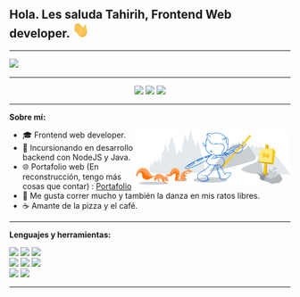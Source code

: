 ## Hola. Les saluda Tahirih, Frontend Web developer. <img src="https://raw.githubusercontent.com/AnggaR96s/AnggaR96s/master/asset/Hi.gif" width="30px">

---
<div >
    <img src="https://media1.giphy.com/media/fedryX7dMGMe6lgqDm/giphy.gif" width="30%">
</div>


---
<p align="center">
<a href="https://github.com/cTahirih"> <img src="https://img.shields.io/badge/-Github-000?style=flat&logo=Github&logoColor=white" /></a>
<a href="https://www.linkedin.com/in/cTahirih"> <img src="https://img.shields.io/badge/-LinkedIn-blue?style=flat&logo=Linkedin&logoColor=white" /></a>
<a href="mailto:cintiatahirih.jp@gmail.com"> <img src="https://img.shields.io/badge/-Gmail-c14438?style=flat&logo=Gmail&logoColor=white" /></a>

---
<!-- Talking about you -->
**Sobre mí:**

<!-- Any image aligned to the right. Beware the width -->
<img width="55%" align="right" alt="Github" src="https://raw.githubusercontent.com/AnggaR96s/AnggaR96s/master/asset/git-header.svg" />

- 🎓 Frontend web developer.
- 🌱 Incursionando en desarrollo backend con NodeJS y Java.
- 🌐 Portafolio web (En reconstrucción, tengo más cosas que contar) : [Portafolio](https://ctahirih.github.io/)
- 🍇 Me gusta correr mucho y también la danza en mis ratos libres.
- ☕ Amante de la pizza y el café.

---
**Lenguajes y herramientas:** 

<!-- Your github readme stats
You can use this api: https://github.com/anuraghazra/github-readme-stats
-->
<p>
  
  <code><img width="10%" src="https://www.vectorlogo.zone/logos/javascript/javascript-horizontal.svg"></code>
  <code><img width="10%" src="https://www.vectorlogo.zone/logos/angular/angular-ar21.svg"></code>
  <code><img width="10%" src="https://www.vectorlogo.zone/logos/reactjs/reactjs-ar21.svg"></code>
  <br />
  <code><img width="10%" src="https://www.vectorlogo.zone/logos/nodejs/nodejs-horizontal.svg"></code>
  <code><img width="10%" src="https://www.vectorlogo.zone/logos/mongodb/mongodb-ar21.svg"></code>
  <code><img width="10%" src="https://www.vectorlogo.zone/logos/json/json-ar21.svg"></code>
  <br />
  <code><img width="10%" src="https://www.vectorlogo.zone/logos/git-scm/git-scm-ar21.svg"></code>
  <code><img width="10%" src="https://www.vectorlogo.zone/logos/firebase/firebase-ar21.svg"></code>
  <br />
</p>

---


